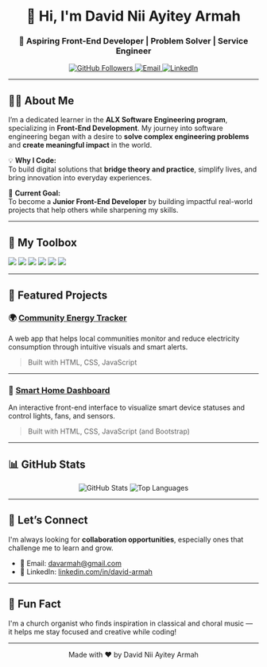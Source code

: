 <!-- Header Section -->
<h1 align="center">👋 Hi, I'm David Nii Ayitey Armah</h1>
<h3 align="center">🎯 Aspiring Front-End Developer | Problem Solver | Service Engineer</h3>

<p align="center">
  <a href="https://github.com/davarmah">
    <img src="https://img.shields.io/github/followers/davarmah?label=Follow&style=social" alt="GitHub Followers" />
  </a>
  <a href="mailto:davarmah@gmail.com">
    <img src="https://img.shields.io/badge/Email-Me-blue?style=flat&logo=gmail" alt="Email" />
  </a>
  <a href="https://linkedin.com/in/david-armah">
    <img src="https://img.shields.io/badge/LinkedIn-Connect-blue?style=flat&logo=linkedin" alt="LinkedIn" />
  </a>
</p>

---

<!-- About Me -->
## 👨‍💻 About Me

I’m a dedicated learner in the **ALX Software Engineering program**, specializing in **Front-End Development**. My journey into software engineering began with a desire to **solve complex engineering problems** and **create meaningful impact** in the world.

💡 **Why I Code:**  
To build digital solutions that **bridge theory and practice**, simplify lives, and bring innovation into everyday experiences.

🌱 **Current Goal:**  
To become a **Junior Front-End Developer** by building impactful real-world projects that help others while sharpening my skills.

---

<!-- Skills -->
## 🧰 My Toolbox

<p align="left">
  <img src="https://img.shields.io/badge/HTML5-E34F26?style=flat&logo=html5&logoColor=white" />
  <img src="https://img.shields.io/badge/CSS3-1572B6?style=flat&logo=css3&logoColor=white" />
  <img src="https://img.shields.io/badge/JavaScript-F7DF1E?style=flat&logo=javascript&logoColor=black" />
  <img src="https://img.shields.io/badge/Git-F05032?style=flat&logo=git&logoColor=white" />
  <img src="https://img.shields.io/badge/GitHub-181717?style=flat&logo=github&logoColor=white" />
  <img src="https://img.shields.io/badge/Visual%20Studio%20Code-007ACC?style=flat&logo=visual-studio-code&logoColor=white" />
</p>

---

<!-- Projects -->
## 🚀 Featured Projects

### 🌍 [Community Energy Tracker](https://github.com/yourusername/community-energy-tracker)
A web app that helps local communities monitor and reduce electricity consumption through intuitive visuals and smart alerts.

> Built with HTML, CSS, JavaScript

---

### 🏡 [Smart Home Dashboard](https://github.com/yourusername/smart-home-dashboard)
An interactive front-end interface to visualize smart device statuses and control lights, fans, and sensors.

> Built with HTML, CSS, JavaScript (and Bootstrap)

---

<!-- GitHub Stats -->
## 📊 GitHub Stats

<p align="center">
  <img src="https://github-readme-stats.vercel.app/api?username=davarmah&show_icons=true&theme=radical" alt="GitHub Stats" />
  <img src="https://github-readme-stats.vercel.app/api/top-langs/?username=davarmah&layout=compact&theme=radical" alt="Top Languages" />
</p>

---

<!-- Get in Touch -->
## 🤝 Let’s Connect

I'm always looking for **collaboration opportunities**, especially ones that challenge me to learn and grow.

- 📧 Email: [davarmah@gmail.com](mailto:davarmah@gmail.com)  
- 💼 LinkedIn: [linkedin.com/in/david-armah](https://linkedin.com/in/david-armah)

---

<!-- Fun Fact -->
## 🎵 Fun Fact
I'm a church organist who finds inspiration in classical and choral music — it helps me stay focused and creative while coding!

---

<!-- Footer -->
<p align="center">Made with ❤️ by David Nii Ayitey Armah</p>
